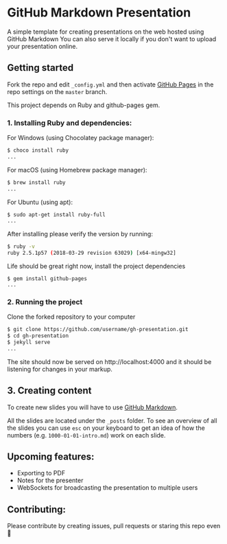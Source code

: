 # GitHub Markdown Presentation

A simple template for creating presentations on the web hosted using GitHub Markdown You can also serve it locally if you don't want to upload your presentation online.

## Getting started

Fork the repo and edit `_config.yml` and then activate [GitHub Pages](https://help.github.com/articles/configuring-a-publishing-source-for-github-pages/) in the repo settings on the `master` branch.

This project depends on Ruby and github-pages gem.

### **1. Installing Ruby and dependencies:**

For Windows (using Chocolatey package manager):

```bash
$ choco install ruby
...
```

For macOS (using Homebrew package manager):

```bash
$ brew install ruby
...
```

For Ubuntu (using apt):

```bash
$ sudo apt-get install ruby-full
...
```

After installing please verify the version by running:

```bash
$ ruby -v
ruby 2.5.1p57 (2018-03-29 revision 63029) [x64-mingw32]
```

Life should be great right now, install the project dependencies
```
$ gem install github-pages
...
```

### **2. Running the project**

Clone the forked repository to your computer

```bash
$ git clone https://github.com/username/gh-presentation.git
$ cd gh-presentation
$ jekyll serve
...
```

The site should now be served on http://localhost:4000 and it should be listening for changes in your markup.

## **3. Creating content**

To create new slides you will have to use [GitHub Markdown](https://guides.github.com/features/mastering-markdown/).

All the slides are located under the `_posts` folder. To see an overview of all the slides you can use `esc` on your keyboard to get an idea of how the numbers (e.g. `1000-01-01-intro.md`) work on each slide.

## **Upcoming features:**

* Exporting to PDF
* Notes for the presenter
* WebSockets for broadcasting the presentation to multiple users

## **Contributing:**

Please contribute by creating issues, pull requests or staring this repo even :rocket:
